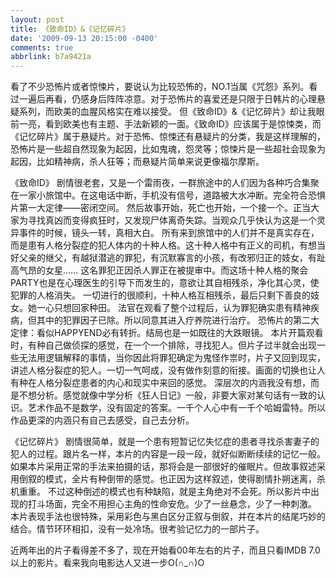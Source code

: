 ```yaml
---
layout: post
title: 《致命ID》&《记忆碎片》
date: '2009-09-13 20:15:00 -0400'
comments: true
abbrlink: b7a9421a
---
```

看了不少恐怖片或者惊悚片，要说认为比较恐怖的，NO.1当属《咒怨》系列。看过一遍后再看，仍感身后阵阵凉意。对于恐怖片的喜爱还是只限于日韩片的心理悬疑系列，而欧美的血腥风格实在难以接受。
但《致命ID》&《记忆碎片》却让我眼前一亮，看到欧美也有主题、手法新颖的一面。《致命ID》应该属于是惊悚类，而《记忆碎片》属于悬疑片。对于恐怖、惊悚还有悬疑片的分类，我是这样理解的，恐怖片是一些超自然现象为起因，比如鬼魂，怨灵等；惊悚片是一些超社会现象为起因，比如精神病，杀人狂等；而悬疑片简单来说更像福尔摩斯。



《致命ID》
剧情很老套，又是一个雷雨夜，一群旅途中的人们因为各种巧合集聚在一家小旅馆中。在这电话中断，手机没有信号，道路被大水冲断。完全符合恐惧片第一大定律——密闭空间。
然后故事开始，死亡也开始，一个接一个。正当大家为寻找真凶而变得疯狂时，又发现尸体离奇失踪。当观众几乎快认为这是一个灵异事件的时候，镜头一转，真相大白。
所有来到旅馆中的人们并不是真实存在，而是患有人格分裂症的犯人体内的十种人格。这十种人格中有正义的司机，有想当好父亲的继父，有越狱潜逃的罪犯，有沉默寡言的小孩，有改邪归正的妓女，有趾高气昂的女星……
这名罪犯正因杀人罪正在被提审中。而这场十种人格的聚会PARTY也是在心理医生的引导下而发生的，意欲让其自相残杀，净化其心灵，使犯罪的人格消失。
一切进行的很顺利，十种人格互相残杀，最后只剩下善良的妓女。她一心只想回家种田。
法官在观看了整个过程后，认为罪犯确实患有精神疾病，但其中的犯罪因子已除。所以同意其进入疗养院进行治疗。
恐怖片的第二大定律：看似HAPPYEND必有转折。结局也是一如既往的大跌眼镜。
本片开篇观看时，有种自己做侦探的感觉，在一个一个排除，寻找犯人。但片子过半就会出现一些无法用逻辑解释的事情，当你因此将罪犯确定为鬼怪作祟时，片子又回到现实，讲述人格分裂症的犯人。一切一气呵成，没有做作刻意的衔接。画面的切换也让人有种在人格分裂症患者的内心和现实中来回的感觉。
深层次的内涵我没有想，而是不想分析。感觉就像中学分析《狂人日记》一般，非要大家对某句话有一致的认识。艺术作品不是数学，没有固定的答案。一千个人心中有一千个哈姆雷特。所以作品更深的内涵只有自己去感受，自己去分析。



《记忆碎片》
剧情很简单，就是一个患有短暂记忆失忆症的患者寻找杀害妻子的犯人的过程。跟片名一样，本片的内容是一段一段，就好似断断续续的记忆一般。
如果本片采用正常的手法来拍摄的话，那将会是一部很好的催眠片。但故事叙述采用倒叙的模式，全片有种倒带的感觉。也正因为这样叙述，使得剧情扑朔迷离，杀机重重。
不过这种倒述的模式也有种缺陷，就是主角绝对不会死。所以影片中出现的打斗场面，完全不用担心主角的性命安危。少了一丝悬念，少了一种刺激。
本片表现手法也很特殊，采用彩色与黑白区分正叙与倒叙，并在本片的结尾巧妙的结合。情节环环相扣，没有一处冷场。很考验记忆力的一部片子。


近两年出的片子看得差不多了，现在开始看00年左右的片子，而且只看IMDB 7.0以上的影片。看来我向电影达人又进一步O(∩_∩)O
